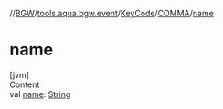 //[BGW](../../../../index.md)/[tools.aqua.bgw.event](../../index.md)/[KeyCode](../index.md)/[COMMA](index.md)/[name](name.md)



# name  
[jvm]  
Content  
val [name](name.md): [String](https://kotlinlang.org/api/latest/jvm/stdlib/kotlin/-string/index.html)  



